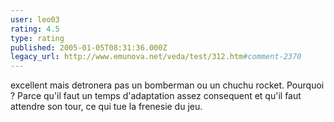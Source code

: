```yaml
---
user: leo03
rating: 4.5
type: rating
published: 2005-01-05T08:31:36.000Z
legacy_url: http://www.emunova.net/veda/test/312.htm#comment-2370
---
```

excellent mais detronera pas un bomberman ou un chuchu rocket. Pourquoi ? Parce qu'il faut un temps d'adaptation assez consequent et qu'il faut attendre son tour, ce qui tue la frenesie du jeu.
